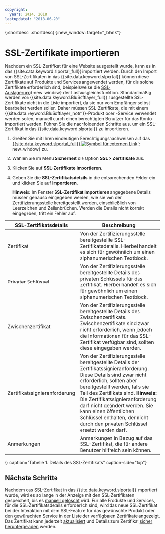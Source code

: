 ```yaml
---
copyright:
  years: 2014, 2018
lastupdated: "2018-06-20"
---
```


{:shortdesc: .shortdesc}
{:new_window: target="_blank"}

# SSL-Zertifikate importieren

Nachdem ein SSL-Zertifikat für eine Website ausgestellt wurde, kann es in das {{site.data.keyword.slportal_full}} importiert werden. Durch den Import von SSL-Zertifikaten in das {{site.data.keyword.slportal}} können diese Zertifikate auf Produkte und Services angewendet werden, für die solche Zertifikate erforderlich sind, beispielsweise die [SSL-Auslagerung](/docs/infrastructure/local-load-balancer/configure-ssl-offloading-load-balancer.html){:new_window} der Lastausgleichsfunktion. Standardmäßig werden von {{site.data.keyword.BluSoftlayer_full}} ausgestellte SSL-Zertifikate nicht in die Liste importiert, da sie nur vom Empfänger selbst bearbeitet werden sollen. Daher müssen SSL-Zertifikate, die mit einem {{site.data.keyword.BluSoftlayer_notm}}-Produkt oder -Service verwendet werden sollen, manuell durch einen berechtigten Benutzer für das Konto importiert werden. Führen Sie die nachfolgenden Schritte aus, um ein SSL-Zertifikat in das {{site.data.keyword.slportal}} zu importieren.

1. Greifen Sie mit Ihren eindeutigen Berechtigungsnachweisen auf das [{{site.data.keyword.slportal_full}} ![Symbol für externen Link](../../icons/launch-glyph.svg "Symbol für externen Link")](https://control.softlayer.com/){: new_window} zu.
2. Wählen Sie im Menü **Sicherheit** die Option **SSL > Zertifikate** aus.
3. Klicken Sie auf **SSL-Zertifikate importieren**.
4. Geben Sie die **SSL-Zertifikatsdetails** in die entsprechenden Felder ein und klicken Sie auf **Importieren**.

   **Hinweis:** Im Fenster **SSL-Zertifikat importieren** angegebene Details müssen genauso eingegeben werden, wie sie von der Zertifizierungsstelle bereitgestellt werden, einschließlich von Leerzeichen und Zeilenbrüchen. Werden die Details nicht korrekt eingegeben, tritt ein Fehler auf.

| SSL-Zertifikatsdetails      | Beschreibung|
| --------------------------- | ----------- |
|Zertifikat                   | Von der Zertifizierungsstelle bereitgestellte SSL-Zertifikatsdetails. Hierbei handelt es sich für gewöhnlich um einen alphanumerischen Textblock.|
|Privater Schlüssel           | Von der Zertifizierungsstelle bereitgestellte Details des privaten Schlüssels für das Zertifikat. Hierbei handelt es sich für gewöhnlich um einen alphanumerischen Textblock.|
|Zwischenzertifikat           | Von der Zertifizierungsstelle bereitgestellte Details des Zwischenzertifikats. Zwischenzertifikate sind zwar nicht erforderlich, wenn jedoch die Informationen für das SSL-Zertifikat verfügbar sind, sollten diese eingegeben werden.|
|Zertifikatssignieranforderung| Von der Zertifizierungsstelle bereitgestellte Details der Zertifikatssignieranforderung. Diese Details sind zwar nicht erforderlich, sollten aber bereitgestellt werden, falls sie Teil des Zertifikats sind. **Hinweis:** Die Zertifikatssignieranforderung darf nicht geändert werden. Sie kann einen öffentlichen Schlüssel enthalten, der nicht durch den privaten Schlüssel ersetzt werden darf.|
|Anmerkungen                  | Anmerkungen in Bezug auf das SSL-Zertifikat, die für andere Benutzer hilfreich sein können.|
{: caption="Tabelle 1. Details des SSL-Zertifikats" caption-side="top"}

## Nächste Schritte

Nachdem das SSL-Zertifikat in das {{site.data.keyword.slportal}} importiert wurde, wird es so lange in der Anzeige mit den SSL-Zertifikaten gespeichert, bis es [manuell gelöscht](delete-ssl-certificate.html) wird. Für alle Produkte und Services, für die SSL-Zertifikatsdetails erforderlich sind, wird das neue SSL-Zertifikat bei der Interaktion mit dem SSL-Feature für das gewünschte Produkt oder den gewünschten Service in der Liste der verfügbaren Zertifikate angezeigt. Das Zertifikat kann jederzeit [aktualisiert](view-and-update-ssl-certificate.html) und Details zum Zertifikat [sicher heruntergeladen](download-ssl-certificate-details.html) werden.
